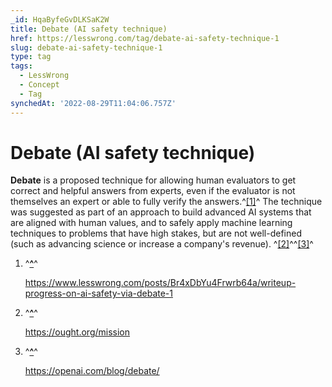 ```yaml
---
_id: HqaByfeGvDLKSaK2W
title: Debate (AI safety technique)
href: https://lesswrong.com/tag/debate-ai-safety-technique-1
slug: debate-ai-safety-technique-1
type: tag
tags:
  - LessWrong
  - Concept
  - Tag
synchedAt: '2022-08-29T11:04:06.757Z'
---
```

# Debate (AI safety technique)

**Debate** is a proposed technique for allowing human evaluators to get correct and helpful answers from experts, even if the evaluator is not themselves an expert or able to fully verify the answers.^[\[1\]](#fn7clr966emb9)^ The technique was suggested as part of an approach to build advanced AI systems that are aligned with human values, and to safely apply machine learning techniques to problems that have high stakes, but are not well-defined (such as advancing science or increase a company's revenue). ^[\[2\]](#fnvrcbanw2zz)^^[\[3\]](#fnnwfhnzy6a3e)^

1.  ^**[^](#fnref7clr966emb9)**^
    
    https://www.lesswrong.com/posts/Br4xDbYu4Frwrb64a/writeup-progress-on-ai-safety-via-debate-1
    
2.  ^**[^](#fnrefvrcbanw2zz)**^
    
    https://ought.org/mission
    
3.  ^**[^](#fnrefnwfhnzy6a3e)**^
    
    https://openai.com/blog/debate/